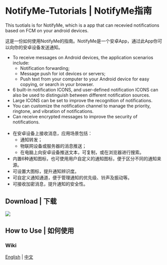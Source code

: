 # NotifyMe-Tutorials | NotifyMe指南
This tuotials is for NotifyMe, which is a app that can recevied notifications based on FCM on your android devices.  
  
这是一份如何使用NotifyMe的指南。NotifyMe是一个安卓App，通过此App你可以向你的安卓设备发送通知。
* To receive messages on Android devices, the application scenarios include:
  * Notification forwarding;
  * Message push for iot devices or servers;
  * Push text from your computer to your Android device for easy copying, or search in your browser.
* 6 built-in notification ICONS, and user-defined notification ICONS can also be used to distinguish between different notification sources.
* Large ICONS can be set to improve the recognition of notifications.
* You can customize the notification channel to manage the priority, ringtone, and vibration of notifications.
* Can receive encrypted messages to improve the security of notifications.  
&nbsp;
* 在安卓设备上接收消息，应用场景包括：  
  * 通知转发；  
  * 物联网设备或服务器的消息推送；  
  * 在电脑上向安卓设备推送文本，可复制，或在浏览器进行搜索。  
* 内置6种通知图标，也可使用用户自定义的通知图标，便于区分不同的通知来源。  
* 可设置大图标，提升通知辨识度。  
* 可自定义通知通道，便于管理通知的优先级、铃声及振动等。  
* 可接收加密消息，提升通知的安全性。
## Download | 下载
[![](https://img.shields.io/endpoint?color=green&logo=google-play&logoColor=green&url=https%3A%2F%2Fplay.cuzi.workers.dev%2Fplay%3Fi%3Dcom.wzn556.notifyme%26l%3DGoogle%2520Play%26m%3D%24version)](https://play.google.com/store/apps/details?id=com.wzn556.notifyme)

## How to Use | 如何使用
### Wiki
[English](https://github.com/wzn556/NotifyMe-Tutorials/wiki/NotifyMe‐Tutorials) | [中文](https://github.com/wzn556/NotifyMe-Tutorials/wiki/NotifyMe‐Tutorials_zh)  
